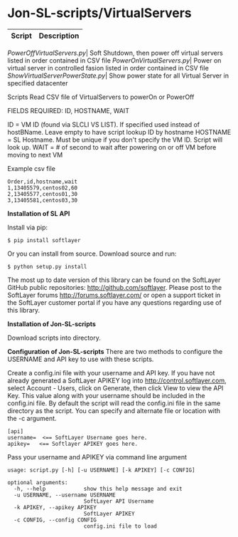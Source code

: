 **Jon-SL-scripts/VirtualServers**
==============

Script | Description
------ | -----------

*PowerOffVirtualServers.py*| Soft Shutdown, then power off virtual servers listed in order contained in CSV file
*PowerOnVirtualServers.py*| Power on virtual server in controlled fasion listed in order contained in CSV file
*ShowVirtualServerPowerState.py*| Show power state for all Virtual Server in specified datacenter

Scripts Read CSV file of VirtualServers to powerOn or PowerOff

FIELDS REQUIRED: ID, HOSTNAME, WAIT

ID = VM ID (found via SLCLI VS LIST). If specified used instead of hostBName. Leave empty to have script lookup ID by hostname
HOSTNAME = SL Hostname. Must be unique if you don't specify the VM ID.  Script will look up.
WAIT = # of second to wait after powering on or off VM before moving to next VM

Example csv file
```
Order,id,hostname,wait
1,13405579,centos02,60
2,13405577,centos01,30
3,13405581,centos03,30
```

**Installation of SL API**

Install via pip:
```
$ pip install softlayer
```
Or you can install from source. Download source and run:

```
$ python setup.py install
```
The most up to date version of this library can be found on the SoftLayer GitHub public repositories: http://github.com/softlayer. Please post to the SoftLayer forums http://forums.softlayer.com/ or open a support ticket in the SoftLayer customer portal if you have any questions regarding use of this library.

**Installation of Jon-SL-scripts**

Download scripts into directory.

**Configuration of Jon-SL-scripts**
There are two methods to configure the USERNAME and API key to use with these scripts.


Create a config.ini file with your username and API key.  If you have not already generated a SoftLayer APIKEY log into http://control.softlayer.com, select Account - Users, click on Generate, then click View to view the API Key.  This value along with your username should be included in the config.ini file.  By default the script will read the config.ini file in the same directory as the script.   You can specify and alternate file or location with the -c argument.
```
[api]
username=  <== SoftLayer Username goes here.
apikey=   <== Softlayer APIKEY goes here.
```

Pass your username and APIKEY via command line argument
```
usage: script.py [-h] [-u USERNAME] [-k APIKEY] [-c CONFIG]

optional arguments:
  -h, --help            show this help message and exit
  -u USERNAME, --username USERNAME
                        SoftLayer API Username
  -k APIKEY, --apikey APIKEY
                        SoftLayer APIKEY
  -c CONFIG, --config CONFIG
                        config.ini file to load
```

